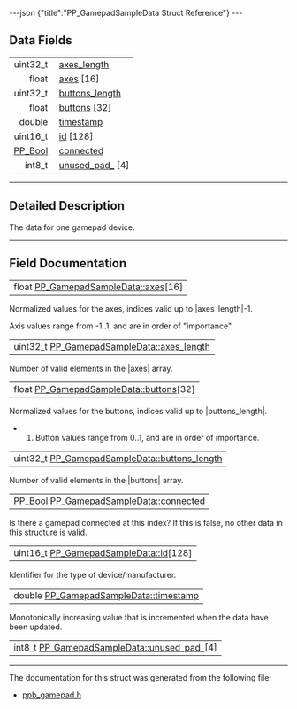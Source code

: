 ---json {"title":"PP\_GamepadSampleData Struct Reference"} ---

Data Fields
-----------

<table><tbody><tr class="odd"><td style="text-align: right;">uint32_t </td><td><a href="/docs/native-client/pepper_beta/c/struct_p_p___gamepad_sample_data#a27e25af2c4d7278951c71d5a71821db5" class="el">axes_length</a></td></tr><tr class="even"><td style="text-align: right;">float </td><td><a href="/docs/native-client/pepper_beta/c/struct_p_p___gamepad_sample_data#a044a97b221c1e87e26ecbd39b584b416" class="el">axes</a> [16]</td></tr><tr class="odd"><td style="text-align: right;">uint32_t </td><td><a href="/docs/native-client/pepper_beta/c/struct_p_p___gamepad_sample_data#ae58bc687fc618e4a957dda7cd087bd58" class="el">buttons_length</a></td></tr><tr class="even"><td style="text-align: right;">float </td><td><a href="/docs/native-client/pepper_beta/c/struct_p_p___gamepad_sample_data#ac9b7def0b695e6009e685b79d883a9a2" class="el">buttons</a> [32]</td></tr><tr class="odd"><td style="text-align: right;">double </td><td><a href="/docs/native-client/pepper_beta/c/struct_p_p___gamepad_sample_data#af832f6af0964f9023d712712a6e3afc7" class="el">timestamp</a></td></tr><tr class="even"><td style="text-align: right;">uint16_t </td><td><a href="/docs/native-client/pepper_beta/c/struct_p_p___gamepad_sample_data#a0a4d0498f6beecb54628a4f1919c48e3" class="el">id</a> [128]</td></tr><tr class="odd"><td style="text-align: right;"><a href="/docs/native-client/pepper_beta/c/group___enums#ga4f272d99be14aacafe08dfd4ef830918" class="el">PP_Bool</a> </td><td><a href="/docs/native-client/pepper_beta/c/struct_p_p___gamepad_sample_data#ae955efce5fcd9de08ab8d4c7f52d0af7" class="el">connected</a></td></tr><tr class="even"><td style="text-align: right;">int8_t </td><td><a href="/docs/native-client/pepper_beta/c/struct_p_p___gamepad_sample_data#a6d8faab2471cbf6133481d7df6c53c3f" class="el">unused_pad_</a> [4]</td></tr></tbody></table>

------------------------------------------------------------------------

<span id="details" class="anchor" style="margin: 0;"></span>

Detailed Description
--------------------

The data for one gamepad device.

------------------------------------------------------------------------

Field Documentation
-------------------

<span id="a044a97b221c1e87e26ecbd39b584b416" class="anchor" style="margin: 0;"></span>

<table><tbody><tr class="odd"><td>float <a href="/docs/native-client/pepper_beta/c/struct_p_p___gamepad_sample_data#a044a97b221c1e87e26ecbd39b584b416" class="el">PP_GamepadSampleData::axes</a>[16]</td></tr></tbody></table>

Normalized values for the axes, indices valid up to |axes\_length|-1.

Axis values range from -1..1, and are in order of "importance".

<span id="a27e25af2c4d7278951c71d5a71821db5" class="anchor" style="margin: 0;"></span>

<table><tbody><tr class="odd"><td>uint32_t <a href="/docs/native-client/pepper_beta/c/struct_p_p___gamepad_sample_data#a27e25af2c4d7278951c71d5a71821db5" class="el">PP_GamepadSampleData::axes_length</a></td></tr></tbody></table>

Number of valid elements in the |axes| array.

<span id="ac9b7def0b695e6009e685b79d883a9a2" class="anchor" style="margin: 0;"></span>

<table><tbody><tr class="odd"><td>float <a href="/docs/native-client/pepper_beta/c/struct_p_p___gamepad_sample_data#ac9b7def0b695e6009e685b79d883a9a2" class="el">PP_GamepadSampleData::buttons</a>[32]</td></tr></tbody></table>

Normalized values for the buttons, indices valid up to |buttons\_length|.

-   1. Button values range from 0..1, and are in order of importance.

<span id="ae58bc687fc618e4a957dda7cd087bd58" class="anchor" style="margin: 0;"></span>

<table><tbody><tr class="odd"><td>uint32_t <a href="/docs/native-client/pepper_beta/c/struct_p_p___gamepad_sample_data#ae58bc687fc618e4a957dda7cd087bd58" class="el">PP_GamepadSampleData::buttons_length</a></td></tr></tbody></table>

Number of valid elements in the |buttons| array.

<span id="ae955efce5fcd9de08ab8d4c7f52d0af7" class="anchor" style="margin: 0;"></span>

<table><tbody><tr class="odd"><td><a href="/docs/native-client/pepper_beta/c/group___enums#ga4f272d99be14aacafe08dfd4ef830918" class="el">PP_Bool</a> <a href="/docs/native-client/pepper_beta/c/struct_p_p___gamepad_sample_data#ae955efce5fcd9de08ab8d4c7f52d0af7" class="el">PP_GamepadSampleData::connected</a></td></tr></tbody></table>

Is there a gamepad connected at this index? If this is false, no other data in this structure is valid.

<span id="a0a4d0498f6beecb54628a4f1919c48e3" class="anchor" style="margin: 0;"></span>

<table><tbody><tr class="odd"><td>uint16_t <a href="/docs/native-client/pepper_beta/c/struct_p_p___gamepad_sample_data#a0a4d0498f6beecb54628a4f1919c48e3" class="el">PP_GamepadSampleData::id</a>[128]</td></tr></tbody></table>

Identifier for the type of device/manufacturer.

<span id="af832f6af0964f9023d712712a6e3afc7" class="anchor" style="margin: 0;"></span>

<table><tbody><tr class="odd"><td>double <a href="/docs/native-client/pepper_beta/c/struct_p_p___gamepad_sample_data#af832f6af0964f9023d712712a6e3afc7" class="el">PP_GamepadSampleData::timestamp</a></td></tr></tbody></table>

Monotonically increasing value that is incremented when the data have been updated.

<span id="a6d8faab2471cbf6133481d7df6c53c3f" class="anchor" style="margin: 0;"></span>

<table><tbody><tr class="odd"><td>int8_t <a href="/docs/native-client/pepper_beta/c/struct_p_p___gamepad_sample_data#a6d8faab2471cbf6133481d7df6c53c3f" class="el">PP_GamepadSampleData::unused_pad_</a>[4]</td></tr></tbody></table>

------------------------------------------------------------------------

The documentation for this struct was generated from the following file:

-   <a href="/docs/native-client/pepper_beta/c/ppb__gamepad_8h/" class="el">ppb_gamepad.h</a>
